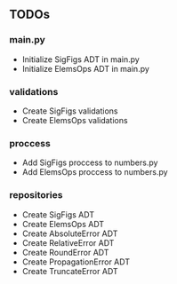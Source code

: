 ## TODOs

### main.py
- Initialize SigFigs ADT in main.py
- Initialize ElemsOps ADT in main.py

### validations
- Create SigFigs validations
- Create ElemsOps validations

### proccess
- Add SigFigs proccess to numbers.py
- Add ElemsOps proccess to numbers.py

### repositories
- Create SigFigs ADT
- Create ElemsOps ADT
- Create AbsoluteError ADT
- Create RelativeError ADT
- Create RoundError ADT
- Create PropagationError ADT
- Create TruncateError ADT
